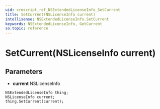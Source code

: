 ```yaml
---
uid: crmscript_ref_NSExtendedLicenseInfo_SetCurrent
title: SetCurrent(NSLicenseInfo current)
intellisense: NSExtendedLicenseInfo.SetCurrent
keywords: NSExtendedLicenseInfo, GetCurrent
so.topic: reference
---
```


# SetCurrent(NSLicenseInfo current)

## Parameters

* **current** NSLicenseInfo

```crmscript
NSExtendedLicenseInfo thing;
NSLicenseInfo current;
thing.SetCurrent(current);
```

